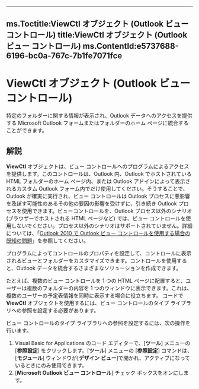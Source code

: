

---
ms.Toctitle:ViewCtl オブジェクト (Outlook ビュー コントロール)
title:ViewCtl オブジェクト (Outlook ビュー コントロール)
ms.ContentId:e5737688-6196-bc0a-767c-7b1fe7071fce
---
# ViewCtl オブジェクト (Outlook ビュー コントロール)




特定のフォルダーに関する情報が表示され、Outlook データへのアクセスを提供する Microsoft Outlook フォームまたはフォルダーのホーム ページに統合することができます。

## 解説
**ViewCtl** オブジェクトは、ビュー コントロールへのプログラムによるアクセスを提供します。このコントロールは、Outlook 内、Outlook でホストされている HTML フォルダーのホーム ページ内、または Outlook アドインによって表示されるカスタム Outlook フォーム内でだけ使用してください。そうすることで、Outlook が確実に実行され、ビュー コントロールは Outlook プロセスに悪影響を及ぼす可能性のあるその他の要因の影響を受けずに、引き続き Outlook プロセスを使用できます。ビューコントロールを、Outlook プロセス以外のシナリオ (ブラウザーでホストされる HTML ページなど) では、ビュー コントロールを使用しないでください。プロセス以外のシナリオはサポートされていません。詳細については、「[Outlook 2010 で Outlook ビュー コントロールを使用する場合の既知の問題](http://support.microsoft.com/kb/2511230)」を参照してください。



プログラムによってコントロールのプロパティを設定して、コントロールに表示されるビューとフォルダーをカスタマイズできます。コントロールを使用すると、Outlook データを統合するさまざまなソリューションを作成できます。



たとえば、複数のビュー コントロールを 1 つの HTML ページに配置すると、ユーザーは複数のフォルダーの内容を 1 つのウィンドウに表示できます。これは、複数のユーザーの予定表情報を同時に表示する場合に役立ちます。
コードで **ViewCtl** オブジェクトを使用するには、ビュー コントロールのタイプ ライブラリへの参照を設定する必要があります。





ビュー コントロールのタイプ ライブラリへの参照を設定するには、次の操作を行います。

1. Visual Basic for Applications のコード エディターで、[**ツール**] メニューの [**参照設定**] をクリックします。[**ツール**] メニューの [**参照設定**] コマンドは、[**モジュール**] ウィンドウが[**デザイン ビュー**]で開かれ、アクティブになっているときにのみ使用できます。
2. [**Microsoft Outlook ビュー コントロール**] チェック ボックスをオンにします。 







